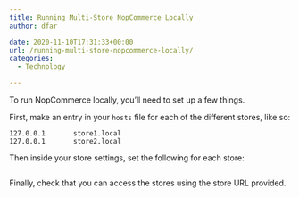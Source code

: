 ```yaml
---
title: Running Multi-Store NopCommerce Locally
author: dfar

date: 2020-11-10T17:31:33+00:00
url: /running-multi-store-nopcommerce-locally/
categories:
  - Technology

---
```

To run NopCommerce locally, you&#8217;ll need to set up a few things.

First, make an entry in your `hosts` file for each of the different stores, like so:

<pre class="wp-block-code"><code>127.0.0.1       store1.local
127.0.0.1       store2.local</code></pre>

Then inside your store settings, set the following for each store:<figure class="wp-block-image size-large">

<img src="https://dfar.io/wp-content/uploads/2020/11/image-1024x197.png" alt="" class="wp-image-1239" srcset="https://40.76.37.251/wp-content/uploads/2020/11/image-1024x197.png 1024w, https://40.76.37.251/wp-content/uploads/2020/11/image-300x58.png 300w, https://40.76.37.251/wp-content/uploads/2020/11/image-768x148.png 768w, https://40.76.37.251/wp-content/uploads/2020/11/image-1200x231.png 1200w, https://40.76.37.251/wp-content/uploads/2020/11/image.png 1292w" sizes="(max-width: 709px) 85vw, (max-width: 909px) 67vw, (max-width: 1362px) 62vw, 840px" /> </figure> 

Finally, check that you can access the stores using the store URL provided.